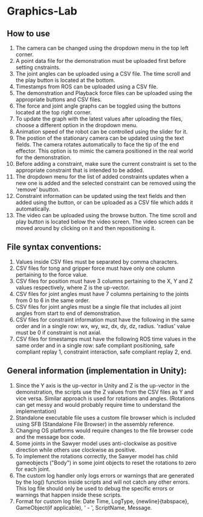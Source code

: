 # Graphics-Lab

## How to use
1. The camera can be changed using the dropdown menu in the top left corner.
2. A point data file for the demonstration must be uploaded first before setting cnstraints.
3. The joint angles can be uploaded using a CSV file. The time scroll and the play button is located at the bottom.
4. Timestamps from ROS can be uploaded using a CSV file.
5. The demonstration and Playback force files can be uploaded using the appropriate buttons and CSV files.
6. The force and joint angle graphs can be toggled using the buttons located at the top right corner.
7. To update the graph with the latest values after uploading the files, choose a different option in the dropdown menu.
8. Animation speed of the robot can be controlled using the slider for it.
9. The postion of the stationary camera can be updated using the text fields. The camera rotates automatically to face the tip of the end effector. This option is to mimic the camera positioned in the real world for the demonstration.
10. Before adding a constraint, make sure the current constraint is set to the appropriate constraint that is intended to be added.
11. The dropdown menu for the list of added constraints updates when a new one is added and the selected constraint can be removed using the 'remove' buutton.
12. Constraint information can be updated using the text fields and then added using the button, or can be uploaded as a CSV file which adds it automatically.
13. The video can be uploaded using the browse button. The time scroll and play button is located below the video screen. The video screen can be moved around by clicking on it and then repositioning it.


## File syntax conventions:
1. Values inside CSV files must be separated by comma characters.
2. CSV files for tong and gripper force must have only one column pertaining to the force value.
3. CSV files for position must have 3 columns pertaining to the X, Y and Z values respectively, where Z is the up-vector.
4. CSV files for joint angles must have 7 columns pertaining to the joints from 0 to 6 in the same order.
5. CSV files for joint angles must be a single file that includes all joint angles from start to end of demonstration.
6. CSV files for constraint information must have the following in the same order and in a single row: wx, wy, wz, dx, dy, dz, radius. 'radius' value must be 0 if constraint is not axial.
7. CSV files for timestamps must have the following ROS time values in the same order and in a single row: safe compliant positioning, safe compliant replay 1, constraint interaction, safe compliant replay 2, end.


## General information (implementation in Unity):
1. Since the Y axis is the up-vector in Unity and Z is the up-vector in the demonstration, the scripts use the Z values from the CSV files as Y and vice versa. Similar approach is used for rotations and angles. (Rotations can get messy and would probably require time to understand the implementation)
2. Standalone executable file uses a custom file browser which is included using SFB (Standalone File Browser) in the assembly reference.
3. Changing OS platforms would require changes to the file browser code and the message box code.
4. Some joints in the Sawyer model uses anti-clockwise as positive direction while others use clockwise as positive.
5. To implement the rotations correctly, the Sawyer model has child gameobjects ("Body") in some joint objects to reset the rotations to zero for each joint.
6. The custom log handler only logs errors or warnings that are generated by the log() function inside scripts and will not catch any other errors. This log file should only be used to debug the specific errors or warnings that happen inside these scripts.
7. Format for custom log file: Date Time, LogType, {newline}{tabspace}, GameObject(if applicable), ' - ', ScriptName, Message.